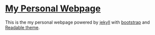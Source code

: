 [My Personal Webpage](https://xuc.me)
===============================

This is the my personal webpage powered by [jekyll](https://github.com/jekyll/jekyll) with [bootstrap](http://getbootstrap.com/) and [Readable theme](http://bootswatch.com/readable/).
